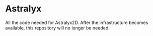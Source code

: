 # Astralyx
All the code needed for Astralyx2D. After the infrastructure becomes available, this repository will no longer be needed.
